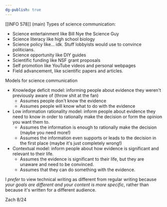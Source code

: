 ```yaml
---
dg-publish: true
---
```

[[INFO 578]]
(main) Types of science communication:
* Science entertainment like Bill Nye the Science Guy
* Science literacy like high school biology
* Science policy like... idk. Stuff lobbyists would use to convince politicians.
* Science opportunity like DIY guides
* Scientific funding like NSF grant proposals
* Self promotion like YouTube videos and personal webpages
* Field advancement, like scientific papers and articles.

Models for science communication
* Knowledge deficit model: informing people about evidence they weren't previously aware of (throw shit at the fan)
	* Assumes people don't know the evidence
	* Assumes people will know what to do with the evidence
* Low information rationality model: inform people about evidence they need to know in order to rationally make the decision or form the opinion you want them to.
	* Assumes the information is enough to rationally make the decision (maybe you need more!)
	* Assumes the information even supports or leads to the decision in the first place (maybe it's just completely wrong!)
* Contextual model: inform people about how evidence is significant and relevant to their life. 
	* Assumes the evidence is significant to their life, but they are unaware and need to be convinced. 
	* Assumes that they can do something with the evidence.

I *prefer* to view technical writing as different from regular writing because *your goals are different and your content is more specific*, rather than because it's written for a different audience.

Zach 8/24